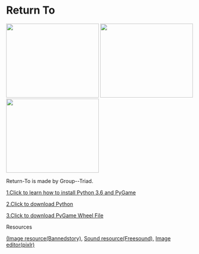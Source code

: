 # Return To
<img src ="https://github.com/FangfangLyu/Return-To/blob/master/Game%20Plan/Capture.JPG" width = "250" height = "200">             <img src = "https://github.com/FangfangLyu/Return-To/blob/master/Game%20Plan/Capture%202.JPG" width = "250" height = "200">            <img src = "https://github.com/FangfangLyu/Return-To/blob/master/Game%20Plan/Capture%203.JPG" width = "250" height = "200">
<p>Return-To is made by Group--Triad.</p>

<a href = "https://youtu.be/_GikMdhAhv0">1.Click to learn how to install Python 3.6 and PyGame
</a>

<a href = "https://www.python.org/downloads/">2.Click to download Python
</a>

<a href = "http://www.lfd.uci.edu/~gohlke/pythonlibs/#pygame"> 3.Click to download PyGame Wheel File
</a>

<p>Resources</p><a href = "http://www.maplesimulator.com/programs/bannedstory"> (Image resource(Bannedstory),</a>
<a href = "http://www.freesound.org/">Sound resource(Freesound),</a>
<a href = "pixlr.com/editor/">Image editor(pixlr)</a>
